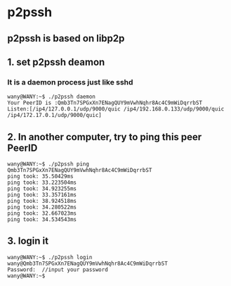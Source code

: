 # p2pssh
## p2pssh is based on libp2p
## 1. set p2pssh deamon
### It is a daemon process just like sshd
```
wany@WANY:~$ ./p2pssh daemon
Your PeerID is :Qmb3Tn7SPGxXn7ENagQUY9mVwhNqhr8Ac4C9mWiDqrrbST
Listen:[/ip4/127.0.0.1/udp/9000/quic /ip4/192.168.0.133/udp/9000/quic /ip4/172.17.0.1/udp/9000/quic]
```
## 2. In another computer, try to ping this peer PeerID

```
wany@WANY:~$ ./p2pssh ping Qmb3Tn7SPGxXn7ENagQUY9mVwhNqhr8Ac4C9mWiDqrrbST
ping took: 35.50429ms
ping took: 33.223504ms
ping took: 34.923255ms
ping took: 33.357161ms
ping took: 38.924518ms
ping took: 34.280522ms
ping took: 32.667023ms
ping took: 34.534543ms
```
## 3. login it
```
wany@WANY:~$ ./p2pssh login wany@Qmb3Tn7SPGxXn7ENagQUY9mVwhNqhr8Ac4C9mWiDqrrbST
Password:  //input your password
wany@WANY:~$
```